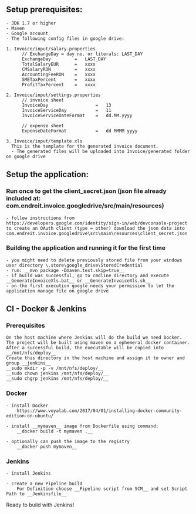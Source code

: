## Setup prerequisites:
    - JDK 1.7 or higher
    - Maven
    - Google account
    - The following config files in google drive:

    1. Invoice/input/salary.properties
          // ExchangeDay = day no. or literals: LAST_DAY
          ExchangeDay         =   LAST_DAY
          TotalSalaryEUR      =   xxxx
          CMSalaryRON         =   xxxx
          AccountingFeeRON    =   xxxx
          SMETaxPercent       =   xxxx
          ProfitTaxPercent    =   xxxx

    2. Invoice/input/settings.properties
          // invoice sheet
          InvoiceDay                  =   13
          InvoiceServiceDay           =   11
          InvoiceServiceDateFormat    =   dd.MM.yyyy

          // expense sheet
          ExpenseDateFormat           =   dd MMMM yyyy

    3. Invoice/input/template.xls
      This is the template for the generated invoice document.
      - The generated files will be uploaded into Invoice/generated folder on google drive

## Setup the application:
### Run once to get the client_secret.json (json file already included at: com.endreit.invoice.googledrive/src/main/resources)
    - follow instructions from https://developers.google.com/identity/sign-in/web/devconsole-project to create an OAuth client (type = other) download the json data into com.endreit.invoice.googledrive\src\main\resources\client_secret.json

### Building the application and running it for the first time
    - you might need to delete previously stored file from your windows user directory \.store\google_drive\StoredCredential
    - run: __mvn package -Dmaven.test.skip=true__
    - if build was successful, go to cmdline directory and execute __GenerateInvoiceXls.bat__ or __GenerateInvoiceXls.sh__
    - on the first execution google needs your permission to let the application manage file on google drive

## CI - Docker & Jenkins
### Prerequisites
    On the host machine where Jenkins will do the build we need Docker. The project will be built using maven on a ephemeral docker container.
    After a successful build, the executable will be copied into __/mnt/nfs/deploy__
    Create this directory in the host machine and assign it to owner and group __jenkins__
    __sudo mkdir -p -v /mnt/nfs/deploy/__
    __sudo chown jenkins /mnt/nfs/deploy/__
    __sudo chgrp jenkins /mnt/nfs/deploy/__

### Docker
    - install Docker
        https://www.voyalab.com/2017/04/01/installing-docker-community-edition-on-ubuntu/

    - install __mymaven__ image from Dockerfile using command:
        __docker build -t mymaven .__

    - optionally can push the image to the registry
        __docker push mymaven__

### Jenkins
    - install Jenkins

    - create a new Pipeline build
        For Definition choose __Pipeline script from SCM__ and set Script Path to __Jenkinsfile__

Ready to build with Jenkins!

